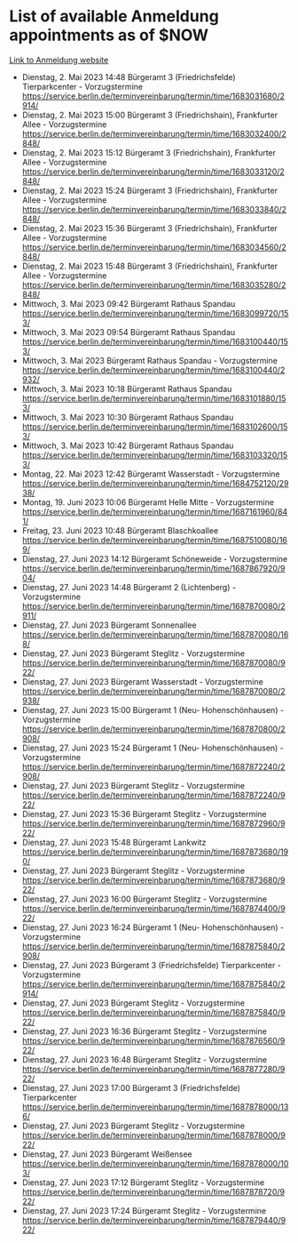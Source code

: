 # List of available Anmeldung appointments as of $NOW
[Link to Anmeldung website](https://service.berlin.de/terminvereinbarung/termin/tag.php?termin=1&anliegen[]=120686&dienstleisterlist=122210,122217,327316,122219,327312,122227,327314,122231,327346,122243,327348,122254,122252,329742,122260,329745,122262,329748,122271,327278,122273,327274,122277,327276,330436,122280,327294,122282,327290,122284,327292,122291,327270,122285,327266,122286,327264,122296,327268,150230,329760,122297,327286,122294,327284,122312,329763,122314,329775,122304,327330,122311,327334,122309,327332,317869,122281,327352,122279,329772,122283,122276,327324,122274,327326,122267,329766,122246,327318,122251,327320,122257,327322,122208,327298,122226,327300&herkunft=http%3A%2F%2Fservice.berlin.de%2Fdienstleistung%2F120686%2F)
- Dienstag, 2. Mai 2023 14:48 Bürgeramt 3 (Friedrichsfelde) Tierparkcenter - Vorzugstermine https://service.berlin.de/terminvereinbarung/termin/time/1683031680/2914/
- Dienstag, 2. Mai 2023 15:00 Bürgeramt 3 (Friedrichshain), Frankfurter Allee - Vorzugstermine https://service.berlin.de/terminvereinbarung/termin/time/1683032400/2848/
- Dienstag, 2. Mai 2023 15:12 Bürgeramt 3 (Friedrichshain), Frankfurter Allee - Vorzugstermine https://service.berlin.de/terminvereinbarung/termin/time/1683033120/2848/
- Dienstag, 2. Mai 2023 15:24 Bürgeramt 3 (Friedrichshain), Frankfurter Allee - Vorzugstermine https://service.berlin.de/terminvereinbarung/termin/time/1683033840/2848/
- Dienstag, 2. Mai 2023 15:36 Bürgeramt 3 (Friedrichshain), Frankfurter Allee - Vorzugstermine https://service.berlin.de/terminvereinbarung/termin/time/1683034560/2848/
- Dienstag, 2. Mai 2023 15:48 Bürgeramt 3 (Friedrichshain), Frankfurter Allee - Vorzugstermine https://service.berlin.de/terminvereinbarung/termin/time/1683035280/2848/
- Mittwoch, 3. Mai 2023 09:42 Bürgeramt Rathaus Spandau https://service.berlin.de/terminvereinbarung/termin/time/1683099720/153/
- Mittwoch, 3. Mai 2023 09:54 Bürgeramt Rathaus Spandau https://service.berlin.de/terminvereinbarung/termin/time/1683100440/153/
- Mittwoch, 3. Mai 2023  Bürgeramt Rathaus Spandau - Vorzugstermine https://service.berlin.de/terminvereinbarung/termin/time/1683100440/2932/
- Mittwoch, 3. Mai 2023 10:18 Bürgeramt Rathaus Spandau https://service.berlin.de/terminvereinbarung/termin/time/1683101880/153/
- Mittwoch, 3. Mai 2023 10:30 Bürgeramt Rathaus Spandau https://service.berlin.de/terminvereinbarung/termin/time/1683102600/153/
- Mittwoch, 3. Mai 2023 10:42 Bürgeramt Rathaus Spandau https://service.berlin.de/terminvereinbarung/termin/time/1683103320/153/
- Montag, 22. Mai 2023 12:42 Bürgeramt Wasserstadt - Vorzugstermine https://service.berlin.de/terminvereinbarung/termin/time/1684752120/2938/
- Montag, 19. Juni 2023 10:06 Bürgeramt Helle Mitte - Vorzugstermine https://service.berlin.de/terminvereinbarung/termin/time/1687161960/841/
- Freitag, 23. Juni 2023 10:48 Bürgeramt Blaschkoallee https://service.berlin.de/terminvereinbarung/termin/time/1687510080/169/
- Dienstag, 27. Juni 2023 14:12 Bürgeramt Schöneweide - Vorzugstermine https://service.berlin.de/terminvereinbarung/termin/time/1687867920/904/
- Dienstag, 27. Juni 2023 14:48 Bürgeramt 2 (Lichtenberg) - Vorzugstermine https://service.berlin.de/terminvereinbarung/termin/time/1687870080/2911/
- Dienstag, 27. Juni 2023  Bürgeramt Sonnenallee https://service.berlin.de/terminvereinbarung/termin/time/1687870080/168/
- Dienstag, 27. Juni 2023  Bürgeramt Steglitz - Vorzugstermine https://service.berlin.de/terminvereinbarung/termin/time/1687870080/922/
- Dienstag, 27. Juni 2023  Bürgeramt Wasserstadt - Vorzugstermine https://service.berlin.de/terminvereinbarung/termin/time/1687870080/2938/
- Dienstag, 27. Juni 2023 15:00 Bürgeramt 1 (Neu- Hohenschönhausen) - Vorzugstermine https://service.berlin.de/terminvereinbarung/termin/time/1687870800/2908/
- Dienstag, 27. Juni 2023 15:24 Bürgeramt 1 (Neu- Hohenschönhausen) - Vorzugstermine https://service.berlin.de/terminvereinbarung/termin/time/1687872240/2908/
- Dienstag, 27. Juni 2023  Bürgeramt Steglitz - Vorzugstermine https://service.berlin.de/terminvereinbarung/termin/time/1687872240/922/
- Dienstag, 27. Juni 2023 15:36 Bürgeramt Steglitz - Vorzugstermine https://service.berlin.de/terminvereinbarung/termin/time/1687872960/922/
- Dienstag, 27. Juni 2023 15:48 Bürgeramt Lankwitz https://service.berlin.de/terminvereinbarung/termin/time/1687873680/190/
- Dienstag, 27. Juni 2023  Bürgeramt Steglitz - Vorzugstermine https://service.berlin.de/terminvereinbarung/termin/time/1687873680/922/
- Dienstag, 27. Juni 2023 16:00 Bürgeramt Steglitz - Vorzugstermine https://service.berlin.de/terminvereinbarung/termin/time/1687874400/922/
- Dienstag, 27. Juni 2023 16:24 Bürgeramt 1 (Neu- Hohenschönhausen) - Vorzugstermine https://service.berlin.de/terminvereinbarung/termin/time/1687875840/2908/
- Dienstag, 27. Juni 2023  Bürgeramt 3 (Friedrichsfelde) Tierparkcenter - Vorzugstermine https://service.berlin.de/terminvereinbarung/termin/time/1687875840/2914/
- Dienstag, 27. Juni 2023  Bürgeramt Steglitz - Vorzugstermine https://service.berlin.de/terminvereinbarung/termin/time/1687875840/922/
- Dienstag, 27. Juni 2023 16:36 Bürgeramt Steglitz - Vorzugstermine https://service.berlin.de/terminvereinbarung/termin/time/1687876560/922/
- Dienstag, 27. Juni 2023 16:48 Bürgeramt Steglitz - Vorzugstermine https://service.berlin.de/terminvereinbarung/termin/time/1687877280/922/
- Dienstag, 27. Juni 2023 17:00 Bürgeramt 3 (Friedrichsfelde) Tierparkcenter https://service.berlin.de/terminvereinbarung/termin/time/1687878000/136/
- Dienstag, 27. Juni 2023  Bürgeramt Steglitz - Vorzugstermine https://service.berlin.de/terminvereinbarung/termin/time/1687878000/922/
- Dienstag, 27. Juni 2023  Bürgeramt Weißensee https://service.berlin.de/terminvereinbarung/termin/time/1687878000/103/
- Dienstag, 27. Juni 2023 17:12 Bürgeramt Steglitz - Vorzugstermine https://service.berlin.de/terminvereinbarung/termin/time/1687878720/922/
- Dienstag, 27. Juni 2023 17:24 Bürgeramt Steglitz - Vorzugstermine https://service.berlin.de/terminvereinbarung/termin/time/1687879440/922/
